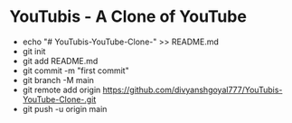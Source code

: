 # YouTubis - A Clone of YouTube

- echo "# YouTubis-YouTube-Clone-" >> README.md
- git init
- git add README.md
- git commit -m "first commit"
- git branch -M main
- git remote add origin https://github.com/divyanshgoyal777/YouTubis-YouTube-Clone-.git
- git push -u origin main